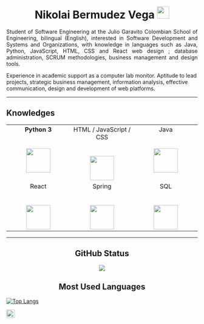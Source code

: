 <h1 align="center">Nikolai Bermudez Vega <img height="32px" src="https://cdn.svgporn.com/logos/git-icon.svg"> </h1>
<p  align ="justify"> Student of Software Engineering at the Julio Garavito Colombian School of Engineering, bilingual (English), interested in Software Development and Systems and Organizations, with knowledge in languages such as Java, Python, JavaScript, HTML, CSS and React web design ; database administration, SCRUM methodologies, business management and design tools.

Experience in academic support as a computer lab monitor. Aptitude to lead projects, strategic business management, information analysis, effective communication, design and development of web platforms.</p>

---

<h2 align="left">Knowledges </h2>
<table>
	  <tbody>
		<tr valign="top">
		  <td width="25%" align="center">
			 <span><b>Python 3</b></span><br><br><br>
			<img height="64px" src="https://cdn.svgporn.com/logos/python.svg">
		  </td>
		  <td width="25%" align="center">
			<span>HTML / JavaScript / CSS</span><br><br><br>
			<img height="64px" src="https://qph.fs.quoracdn.net/main-qimg-d9d29e2312ee39bb3f588445edba977f">
		  </td>
		  <td width="25%" align="center">
			<span>Java</span><br><br><br>
			<img height="64px" src="https://cdn.svgporn.com/logos/java.svg">
		  </td>
		  </tr>
		  <td width="25%" align="center">
			<span>React</span><br><br><br>
			<img height="64px" src="https://cdn-icons-png.flaticon.com/512/919/919851.png">
		  </td>
		  <td width="25%" align="center">
			<span>Spring</span><br><br><br>
			<img height="64px" src="https://upload.wikimedia.org/wikipedia/commons/thumb/4/44/Spring_Framework_Logo_2018.svg/1280px-Spring_Framework_Logo_2018.svg.png">
		  </td>
		  <td width="25%" align="center">
			<span>SQL</span><br><br><br>
			<img height="64px" src="https://cdn-icons.flaticon.com/png/512/1602/premium/1602411.png?token=exp=1641884580~hmac=cdd7b954343df4c58b66ef83369173f3">
		  </td>
		</tr>
	  </tbody>
</table>
</p>

<hr>

<h2 align="center"> GitHub Status </h2>


<div align="center">
    <img  src="https://github-readme-stats.vercel.app/api?username=Nikolai9906&show_icons=true")>
</div>

<h2 align="center"> Most Used Languages </h2>

[![Top Langs](https://github-readme-stats.vercel.app/api/top-langs/?username=Nikolai9906)](https://github.com/Nikolai9906/github-readme-stats) 


<p align="center">


</p>

<a href="https://github.com/=Nikolai9906">
  <img align="center" alt="Prashant's Github" width="22px" src="https://cdn.jsdelivr.net/npm/simple-icons@v3/icons/github.svg" />
</a>
